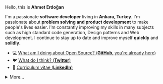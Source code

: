 Hello, this is **Ahmet Erdoğan**

I'm a passionate **software developer** living in **Ankara, Turkey**.
I'm passionate about **problem solving and product development** to make people's lives easier. 
I'm constantly improving my skills in many subjects such as high standard code generation, Design patterns and Web development. 
I continue to stay up to date and improve myself **quickly** and **solidly**.

- 💻  [What am I doing about Open Source? (**GitHub**, you're already here)](https://github.com/ahmeteerdogan)
- 🐦  [What do I think? (**Twitter**)](https://twitter.com/eytiemey)
- 🏹  [Curriculum vitae (**LinkedIn**)](https://linkedin.com/in/ahmeterdogann)



<details>
  <summary>More...</summary>
  <img src="https://github-readme-stats.vercel.app/api?username=ahmeteerdogan&show_icons=true&count_private=true&theme=dark" />
</details>
